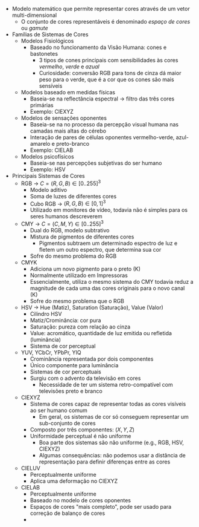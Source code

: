 - Modelo matemático que permite representar cores através de um vetor multi-dimensional
	- O conjunto de cores representáveis é denominado *espaço de cores* ou *gamute*
- Famílias de Sistemas de Cores
	- Modelos Fisiológicos
		- Baseado no funcionamento da Visão Humana: cones e bastonetes
			- 3 tipos de cones principais com sensibilidades às cores *vermelho*, *verde* e *azual*
			- Curiosidade: conversão RGB para tons de cinza dá maior peso para o verde, que é a cor que os cones são mais sensíveis
	- Modelos baseado em medidas físicas
		- Baseia-se na reflectância espectral -> filtro das três cores primárias
		- Exemplo: CIEXYZ
	- Modelos de sensações oponentes
		- Baseia-se na no processo da percepção visual humana nas camadas mais altas do cérebo
		- Interação de pares de células oponentes vermelho-verde, azul-amarelo e preto-branco
		- Exemplo: CIELAB
	- Modelos psicofísicos
		- Baseia-se nas percepções subjetivas do ser humano
		- Exemplo: HSV
- Principais Sistemas de Cores
	- RGB -> $C = (R, G, B) \in [0..255]^3$
		- Modelo aditivo
		- Soma de luzes de diferentes cores
		- Cubo RGB -> $(R, G, B) \in [0, 1]^3$
		- Utilizado em monitores de vídeo, todavia não é simples para os seres humanos descreverem
	- CMY -> $C = (C, M, Y) \in [0..255]^3$
		- Dual do RGB, modelo subtrativo
		- Mistura de pigmentos de diferentes cores
			- Pigmentos subtraem um determinado espectro de luz e fletem um outro espectro, que determina sua cor
		- Sofre do mesmo problema do RGB
	- CMYK
		- Adiciona um novo pigmento para o preto (K)
		- Normalmente utilizado em Impressoras
		- Essencialmente, utiliza o mesmo sistema do CMY todavia reduz a magnitude de cada uma das cores originais para o novo canal (K)
		- Sofre do mesmo problema que o RGB
	- HSV -> Hue (Matiz), Saturation (Saturação), Value (Valor)
		- Cilindro HSV
		- Matiz/Crominância: cor pura
		- Saturação: pureza com relação ao cinza
		- Value: acromático, quantidade de luz emitida ou refletida (luminância)
		- Sistema de cor perceptual
	- YUV, YCbCr, YPbPr, YIQ
		- Crominância representada por dois componentes
		- Único componente para luminância
		- Sistemas de cor perceptuais
		- Surgiu com o advento da televisão em cores
			- Necessidade de ter um sistema retro-compatível com televisões preto e branco
	- CIEXYZ
		- Sistema de cores capaz de representar todas as cores visíveis ao ser humano comum
			- Em geral, os sistemas de cor só conseguem representar um sub-conjunto de cores
		- Composto por três componentes: $(X, Y, Z)$
		- Uniformidade perceptual é não uniforme
			- Boa parte dos sistemas são não uniforme (e.g., RGB, HSV, CIEXYZ)
			- Algumas consequências: não podemos usar a distância de representação para definir diferenças entre as cores
	- CIELUV
		- Perceptualmente uniforme
		- Aplica uma deformação no CIEXYZ
	- CIELAB
		- Perceptualmente uniforme
		- Baseado no modelo de cores oponentes
		- Espaços de cores "mais completo", pode ser usado para correção de balanço de cores
		-